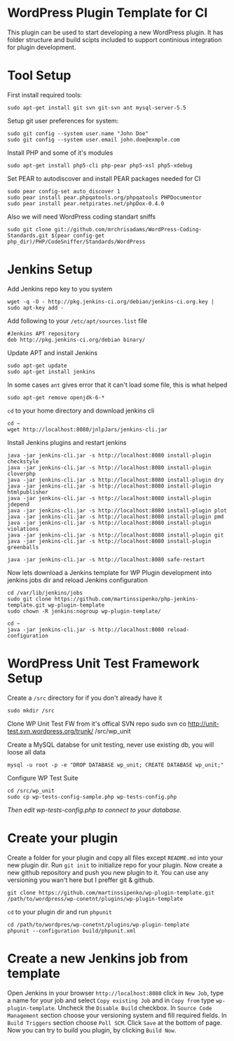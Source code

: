 WordPress Plugin Template for CI
===========
This plugin can be used to start developing a new WordPress plugin.
It has folder structure and build scipts included to support continious integration for plugin development.

Tool Setup
===========
First install required tools:

    sudo apt-get install git svn git-svn ant mysql-server-5.5

Setup git user preferences for system:

    sudo git config --system user.name "John Doe"
    sudo git config --system user.email john.doe@exmple.com

Install PHP and some of it's modules

    sudo apt-get install php5-cli php-pear php5-xsl php5-xdebug

Set PEAR to autodiscover and install PEAR packages needed for CI

    sudo pear config-set auto_discover 1
    sudo pear install pear.phpqatools.org/phpqatools PHPDocumentor
    sudo pear install pear.netpirates.net/phpDox-0.4.0

Also we will need WordPress coding standart sniffs

    sudo git clone git://github.com/mrchrisadams/WordPress-Coding-Standards.git $(pear config-get php_dir)/PHP/CodeSniffer/Standards/WordPress

Jenkins Setup
=============
Add Jenkins repo key to you system

    wget -q -O - http://pkg.jenkins-ci.org/debian/jenkins-ci.org.key | sudo apt-key add -

Add following to your `/etc/apt/sources.list` file

    #Jenkins APT repository
    deb http://pkg.jenkins-ci.org/debian binary/

Update APT and install Jenkins

    sudo apt-get update
    sudo apt-get install jenkins

In some cases `ant` gives error that it can't load some file, this is what helped

    sudo apt-get remove openjdk-6-*

`cd` to your home directory and download jenkins cli

    cd ~
    wget http://localhost:8080/jnlpJars/jenkins-cli.jar

Install Jenkins plugins and restart jenkins

    java -jar jenkins-cli.jar -s http://localhost:8080 install-plugin checkstyle
    java -jar jenkins-cli.jar -s http://localhost:8080 install-plugin cloverphp
    java -jar jenkins-cli.jar -s http://localhost:8080 install-plugin dry
    java -jar jenkins-cli.jar -s http://localhost:8080 install-plugin htmlpublisher
    java -jar jenkins-cli.jar -s http://localhost:8080 install-plugin jdepend
    java -jar jenkins-cli.jar -s http://localhost:8080 install-plugin plot
    java -jar jenkins-cli.jar -s http://localhost:8080 install-plugin pmd
    java -jar jenkins-cli.jar -s http://localhost:8080 install-plugin violations
    java -jar jenkins-cli.jar -s http://localhost:8080 install-plugin git
    java -jar jenkins-cli.jar -s http://localhost:8080 install-plugin greenballs
    
    java -jar jenkins-cli.jar -s http://localhost:8080 safe-restart

Now lets download a Jenkins template for WP Plugin development into jenkins jobs dir and reload Jenkins configuration

    
    cd /var/lib/jenkins/jobs
    sudo git clone https://github.com/martinssipenko/php-jenkins-template.git wp-plugin-template
    sudo chown -R jenkins:nogroup wp-plugin-template/
    
    cd ~
    java -jar jenkins-cli.jar -s http://localhost:8080 reload-configuration

WordPress Unit Test Framework Setup
===================================
Create a `/src` directory for if you don't already have it

    sudo mkdir /src

Clone WP Unit Test FW from it's offical SVN repo
sudo svn co http://unit-test.svn.wordpress.org/trunk/ /src/wp_unit

Create a MySQL databse for unit testing, never use existing db, you will loose all data

    mysql -u root -p -e "DROP DATABASE wp_unit; CREATE DATABASE wp_unit;"

Configure WP Test Suite

    cd /src/wp_unit
    sudo cp wp-tests-config-sample.php wp-tests-config.php
_Then edit wp-tests-config.php to connect to your database._

Create your plugin
=================
Create a folder for your plugin and copy all files except `README.md` into your new plugin dir. Run `git init` to initialize repo for your plugin. Now create a new github repository and push you new plugin to it. You can use any versioning you wan't here but I preffer git & github.

    git clone https://github.com/martinssipenko/wp-plugin-template.git /path/to/wordpress/wp-conetnt/plugins/wp-plugin-template

`cd` to your plugin dir and run `phpunit`

    cd /path/to/wordpres/wp-conetnt/plugins/wp-plugin-template
    phpunit --configuration build/phpunit.xml

Create a new Jenkins job from template
======================================

Open Jenkins in your browser `http://localhost:8080` click in `New Job`, type a name for your job and select `Copy existing Job` and in `Copy from` type `wp-plugin-template`. Uncheck the `Disable Build` checkbox. In `Source Code Management` section choose your versioning system and fill required fields. In `Build Triggers` section choose `Poll SCM`. Click `Save` at the bottom of page. Now you can try to build you plugin, by clicking `Build Now`.
